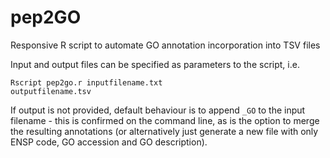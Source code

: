 pep2GO
======

Responsive R script to automate GO annotation incorporation into TSV files

Input and output files can be specified as parameters to the script, i.e.

<code language="bash">Rscript pep2go.r inputfilename.txt outputfilename.tsv</code>

If output is not provided, default behaviour is to append `_GO` to the input filename - this is confirmed on the command line, as is the option to merge the resulting annotations (or alternatively just generate a new file with only ENSP code, GO accession and GO description).
